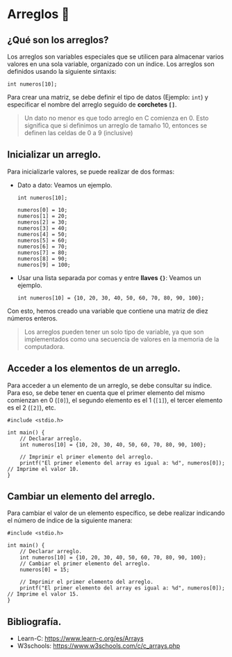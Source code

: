 # Arreglos 📰
## ¿Qué son los arreglos?
Los arreglos son variables especiales que se utilicen para almacenar varios valores en una sola variable, organizado con un índice. Los arreglos son definidos usando la siguiente sintaxis:
```
int numeros[10];
```
Para crear una matriz, se debe definir el tipo de datos (Ejemplo: `int`) y especificar el nombre del arreglo seguido de **corchetes `[]`**.

> Un dato no menor es que todo arreglo en C comienza en 0. Esto significa que si definimos un arreglo de tamaño 10, entonces se definen las celdas de 0 a 9 (inclusive)

## Inicializar un arreglo.
Para inicializarle valores, se puede realizar de dos formas:
- Dato a dato: Veamos un ejemplo.
    ```
    int numeros[10];

    numeros[0] = 10;
    numeros[1] = 20;
    numeros[2] = 30;
    numeros[3] = 40;
    numeros[4] = 50;
    numeros[5] = 60;
    numeros[6] = 70;
    numeros[7] = 80;
    numeros[8] = 90;
    numeros[9] = 100;
    ```
- Usar una lista separada por comas y entre **llaves `{}`**: Veamos un ejemplo.
    ```
    int numeros[10] = {10, 20, 30, 40, 50, 60, 70, 80, 90, 100};
    ```

Con esto, hemos creado una variable que contiene una matriz de diez números enteros.
> Los arreglos pueden tener un solo tipo de variable, ya que son implementados como una secuencia de valores en la memoria de la computadora.

## Acceder a los elementos de un arreglo.
Para acceder a un elemento de un arreglo, se debe consultar su índice. Para eso, se debe tener en cuenta que el primer elemento del mismo comienzan en 0 (`[0]`), el segundo elemento es el 1 (`[1]`), el tercer elemento es el 2 (`[2]`), etc.
```
#include <stdio.h>

int main() {
    // Declarar arreglo.
    int numeros[10] = {10, 20, 30, 40, 50, 60, 70, 80, 90, 100};

    // Imprimir el primer elemento del arreglo.
    printf("El primer elemento del array es igual a: %d", numeros[0]);      // Imprime el valor 10.
}
```

## Cambiar un elemento del arreglo.
Para cambiar el valor de un elemento específico, se debe realizar indicando el número de índice de la siguiente manera:
```
#include <stdio.h>

int main() {
    // Declarar arreglo.
    int numeros[10] = {10, 20, 30, 40, 50, 60, 70, 80, 90, 100};
    // Cambiar el primer elemento del arreglo.
    numeros[0] = 15;

    // Imprimir el primer elemento del arreglo.
    printf("El primer elemento del array es igual a: %d", numeros[0]);      // Imprime el valor 15.
}
```

## Bibliografía.
- Learn-C: https://www.learn-c.org/es/Arrays
- W3schools: https://www.w3schools.com/c/c_arrays.php